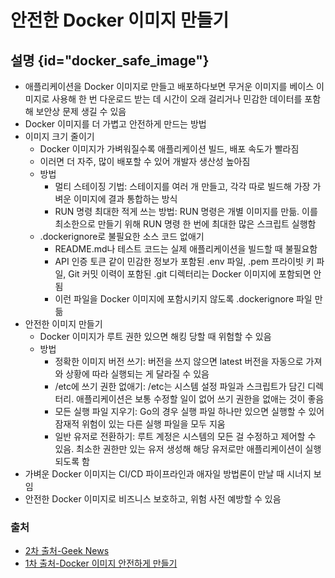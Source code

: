 # 안전한 Docker 이미지 만들기

## 설명 {id="docker_safe_image"}

- 애플리케이션을 Docker 이미지로 만들고 배포하다보면 무거운 이미지를 베이스 이미지로 사용해 한 번 다운로드 받는 데 시간이 오래 걸리거나 민감한 데이터를 포함해 보안상 문제 생길 수 있음
- Docker 이미지를 더 가볍고 안전하게 만드는 방법
- 이미지 크기 줄이기
    - Docker 이미지가 가벼워질수록 애플리케이션 빌드, 배포 속도가 빨라짐
    - 이러면 더 자주, 많이 배포할 수 있어 개발자 생산성 높아짐
    - 방법
        - 멀티 스테이징 기법: 스테이지를 여러 개 만들고, 각각 따로 빌드해 가장 가벼운 이미지에 결과 통합하는 방식
        - RUN 명령 최대한 적게 쓰는 방법: RUN 명령은 개별 이미지를 만듦. 이를 최소한으로 만들기 위해 RUN 명령 한 번에 최대한 많은 스크립트 실행함
    - .dockerignore로 불필요한 소스 코드 없애기
        - README.md나 테스트 코드는 실제 애플리케이션을 빌드할 때 불필요함
        - API 인증 토큰 같이 민감한 정보가 포함된 .env 파일, .pem 프라이빗 키 파일, Git 커밋 이력이 포함된 .git 디렉터리는 Docker 이미지에 포함되면 안됨
        - 이런 파일을 Docker 이미지에 포함시키지 않도록 .dockerignore 파일 만듦
- 안전한 이미지 만들기
    - Docker 이미지가 루트 권한 있으면 해킹 당할 때 위험할 수 있음
    - 방법
        - 정확한 이미지 버전 쓰기: 버전을 쓰지 않으면 latest 버전을 자동으로 가져와 상황에 따라 실행되는 게 달라질 수 있음
        - /etc에 쓰기 권한 없애기: /etc는 시스템 설정 파일과 스크립트가 담긴 디렉터리. 애플리케이션은 보통 수정할 일이 없어 쓰기 권한을 없애는 것이 좋음
        - 모든 실행 파일 지우기: Go의 경우 실행 파일 하나만 있으면 실행할 수 있어 잠재적 위험이 있는 다른 실행 파일을 모두 지움
        - 일반 유저로 전환하기: 루트 계정은 시스템의 모든 걸 수정하고 제어할 수 있음. 최소한 권한만 있는 유저 생성해 해당 유저로만 애플리케이션이 실행되도록 함
- 가벼운 Docker 이미지는 CI/CD 파이프라인과 애자일 방법론이 만날 때 시너지 보임
- 안전한 Docker 이미지로 비즈니스 보호하고, 위험 사전 예방할 수 있음

### 출처

- [2차 출처-Geek News](https://news.hada.io/topic?id=11613)
- [1차 출처-Docker 이미지 안전하게 만들기](https://insight.infograb.net/blog/2022/12/22/docker-security/)
